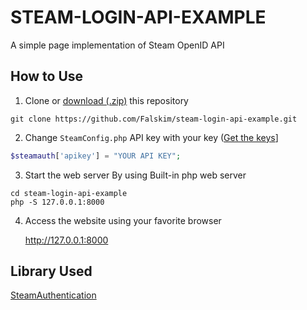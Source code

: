 # STEAM-LOGIN-API-EXAMPLE
A simple page implementation of Steam OpenID API

## How to Use
1. Clone or [download (.zip)](https://github.com/Falskim/steam-login-api-example/archive/master.zip) this repository

```Shell
git clone https://github.com/Falskim/steam-login-api-example.git
```

2. Change ```SteamConfig.php``` API key with your key ([Get the keys](https://steamcommunity.com/dev/apikey)]
  ```php
  $steamauth['apikey'] = "YOUR API KEY"; 
  ```
3. Start the web server
   By using Built-in php web server
   
```Shell
cd steam-login-api-example
php -S 127.0.0.1:8000
```

4. Access the website using your favorite browser

    http://127.0.0.1:8000

## Library Used
[SteamAuthentication](https://github.com/SmItH197/SteamAuthentication)
